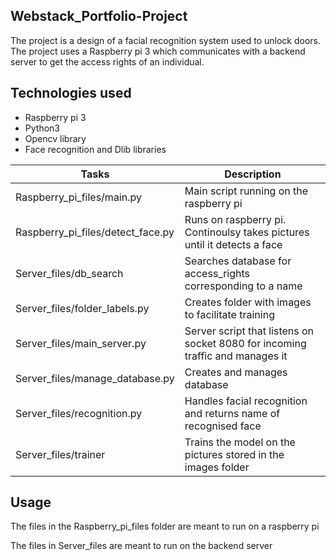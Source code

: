 ## Webstack_Portfolio-Project

The project is a design of a facial recognition system used to unlock doors.
The project uses a Raspberry pi 3 which communicates with a backend server to get the access rights of an individual.

## Technologies used
- Raspberry pi 3
- Python3
- Opencv library
- Face recognition and Dlib libraries

| **Tasks** | **Description** |
|-----------|-----------------|
| Raspberry_pi_files/main.py | Main script running on the raspberry pi |
| Raspberry_pi_files/detect_face.py | Runs on raspberry pi. Continoulsy takes pictures until it detects a face |
| Server_files/db_search | Searches database for access_rights corresponding to a name |
| Server_files/folder_labels.py | Creates folder with images to facilitate training |
| Server_files/main_server.py | Server script that listens on socket 8080 for incoming traffic and manages it |
| Server_files/manage_database.py | Creates and manages database |
| Server_files/recognition.py | Handles facial recognition and returns name of recognised face |
| Server_files/trainer | Trains the model on the pictures stored in the images folder |

## Usage

The files in the Raspberry_pi_files folder are meant to run on a raspberry pi

The files in Server_files are meant to run on the backend server
